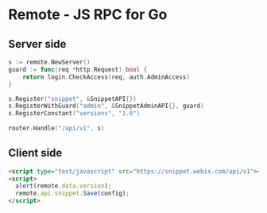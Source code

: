 Remote - JS RPC for Go
======================

## Server side

```go
s := remote.NewServer()
guard := func(req *http.Request) bool {
    return login.CheckAccess(req, auth.AdminAccess)
}

s.Register("snippet", &SnippetAPI{})
s.RegisterWithGuard("admin", &SnippetAdminAPI{}, guard)
s.RegisterConstant("versions", "1.0")
  
router.Handle("/api/v1", s)
```

## Client side

```html
<script type="text/javascript" src="https://snippet.webix.com/api/v1"></script>
<script>
  alert(remote.data.version);
  remote.api.snippet.Save(config);
</script>
```


